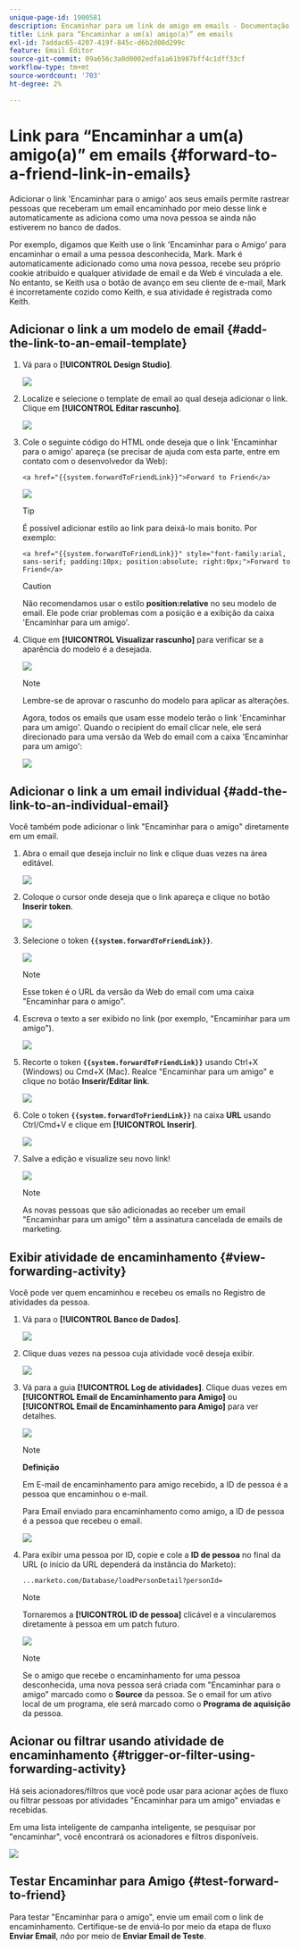 ```yaml
---
unique-page-id: 1900581
description: Encaminhar para um link de amigo em emails - Documentação do Marketo - Documentação do produto
title: Link para “Encaminhar a um(a) amigo(a)” em emails
exl-id: 7addac65-4207-419f-845c-d6b2d08d299c
feature: Email Editor
source-git-commit: 09a656c3a0d0002edfa1a61b987bff4c1dff33cf
workflow-type: tm+mt
source-wordcount: '703'
ht-degree: 2%

---
```


# Link para “Encaminhar a um(a) amigo(a)” em emails {#forward-to-a-friend-link-in-emails}

Adicionar o link &#39;Encaminhar para o amigo&#39; aos seus emails permite rastrear pessoas que receberam um email encaminhado por meio desse link e automaticamente as adiciona como uma nova pessoa se ainda não estiverem no banco de dados.

Por exemplo, digamos que Keith use o link &#39;Encaminhar para o Amigo&#39; para encaminhar o email a uma pessoa desconhecida, Mark. Mark é automaticamente adicionado como uma nova pessoa, recebe seu próprio cookie atribuído e qualquer atividade de email e da Web é vinculada a ele. No entanto, se Keith usa o botão de avanço em seu cliente de e-mail, Mark é incorretamente cozido como Keith, e sua atividade é registrada como Keith.

## Adicionar o link a um modelo de email {#add-the-link-to-an-email-template}

1. Vá para o **[!UICONTROL Design Studio]**.

   ![](assets/one-8.png)

1. Localize e selecione o template de email ao qual deseja adicionar o link. Clique em **[!UICONTROL Editar rascunho]**.

   ![](assets/two-7.png)

1. Cole o seguinte código do HTML onde deseja que o link &#39;Encaminhar para o amigo&#39; apareça (se precisar de ajuda com esta parte, entre em contato com o desenvolvedor da Web):

   `<a href="{{system.forwardToFriendLink}}">Forward to Friend</a>`

   ![](assets/three-7.png)

   >[!TIP]
   >
   >
   >É possível adicionar estilo ao link para deixá-lo mais bonito. Por exemplo:
   >
   >`<a href="{{system.forwardToFriendLink}}" style="font-family:arial, sans-serif; padding:10px; position:absolute; right:0px;">Forward to Friend</a>`

   >[!CAUTION]
   >
   >Não recomendamos usar o estilo **position:relative** no seu modelo de email. Ele pode criar problemas com a posição e a exibição da caixa &#39;Encaminhar para um amigo&#39;.

1. Clique em **[!UICONTROL Visualizar rascunho]** para verificar se a aparência do modelo é a desejada.

   ![](assets/four-5.png)

   >[!NOTE]
   >
   >Lembre-se de aprovar o rascunho do modelo para aplicar as alterações.

   Agora, todos os emails que usam esse modelo terão o link &#39;Encaminhar para um amigo&#39;. Quando o recipient do email clicar nele, ele será direcionado para uma versão da Web do email com a caixa &#39;Encaminhar para um amigo&#39;:

   ![](assets/f2afbox.png)

## Adicionar o link a um email individual {#add-the-link-to-an-individual-email}

Você também pode adicionar o link &quot;Encaminhar para o amigo&quot; diretamente em um email.

1. Abra o email que deseja incluir no link e clique duas vezes na área editável.

   ![](assets/five-4.png)

1. Coloque o cursor onde deseja que o link apareça e clique no botão **Inserir token**.

   ![](assets/six-2.png)

1. Selecione o token **`{{system.forwardToFriendLink}}`**.

   ![](assets/seven-1.png)

   >[!NOTE]
   >
   >Esse token é o URL da versão da Web do email com uma caixa &quot;Encaminhar para o amigo&quot;.

1. Escreva o texto a ser exibido no link (por exemplo, &quot;Encaminhar para um amigo&quot;).

   ![](assets/seven-1.png)

1. Recorte o token **`{{system.forwardToFriendLink}}`** usando Ctrl+X (Windows) ou Cmd+X (Mac). Realce &quot;Encaminhar para um amigo&quot; e clique no botão **Inserir/Editar link**.

   ![](assets/eight-1.png)

1. Cole o token **`{{system.forwardToFriendLink}}`** na caixa **URL** usando Ctrl/Cmd+V e clique em **[!UICONTROL Inserir]**.

   ![](assets/nine.png)

1. Salve a edição e visualize seu novo link!

   ![](assets/ten-1.png)

   >[!NOTE]
   >
   >As novas pessoas que são adicionadas ao receber um email &quot;Encaminhar para um amigo&quot; têm a assinatura cancelada de emails de marketing.

## Exibir atividade de encaminhamento {#view-forwarding-activity}

Você pode ver quem encaminhou e recebeu os emails no Registro de atividades da pessoa.

1. Vá para o **[!UICONTROL Banco de Dados]**.

   ![](assets/db.png)

1. Clique duas vezes na pessoa cuja atividade você deseja exibir.

   ![](assets/fourteen.png)

1. Vá para a guia **[!UICONTROL Log de atividades]**. Clique duas vezes em **[!UICONTROL Email de Encaminhamento para Amigo]** ou **[!UICONTROL Email de Encaminhamento para Amigo]** para ver detalhes.

   ![](assets/fifteen.png)

   >[!NOTE]
   >
   >**Definição**
   >
   >Em E-mail de encaminhamento para amigo recebido, a ID de pessoa é a pessoa que encaminhou o e-mail.
   >
   >Para Email enviado para encaminhamento como amigo, a ID de pessoa é a pessoa que recebeu o email.

   ![](assets/sixteen.png)

1. Para exibir uma pessoa por ID, copie e cole a **ID de pessoa** no final da URL (o início da URL dependerá da instância do Marketo):

   `...marketo.com/Database/loadPersonDetail?personId=`

   >[!NOTE]
   >
   >Tornaremos a **[!UICONTROL ID de pessoa]** clicável e a vincularemos diretamente à pessoa em um patch futuro.

   ![](assets/seventeen.png)

   >[!NOTE]
   >
   >Se o amigo que recebe o encaminhamento for uma pessoa desconhecida, uma nova pessoa será criada com &quot;Encaminhar para o amigo&quot; marcado como o **Source** da pessoa.
   >Se o email for um ativo local de um programa, ele será marcado como o **Programa de aquisição** da pessoa.

## Acionar ou filtrar usando atividade de encaminhamento {#trigger-or-filter-using-forwarding-activity}

Há seis acionadores/filtros que você pode usar para acionar ações de fluxo ou filtrar pessoas por atividades &quot;Encaminhar para um amigo&quot; enviadas e recebidas.

Em uma lista inteligente de campanha inteligente, se pesquisar por &quot;encaminhar&quot;, você encontrará os acionadores e filtros disponíveis.

![](assets/nineteen.png)

## Testar Encaminhar para Amigo {#test-forward-to-friend}

Para testar &quot;Encaminhar para o amigo&quot;, envie um email com o link de encaminhamento. Certifique-se de enviá-lo por meio da etapa de fluxo **Enviar Email**, *não* por meio de **Enviar Email de Teste**.
